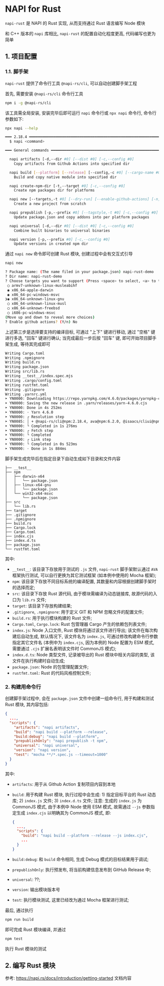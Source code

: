 # NAPI for Rust

`napi-rust` 是 NAPI 的 Rust 实现, 从而支持通过 Rust 语言编写 Node 模块

和 C++ 版本的 `napi` 库相比, `napi-rust` 的配置自动化程度更高, 代码编写也更为简单

## 1. 项目配置

### 1.1. 脚手架

`napi-rust` 提供了命令行工具 `@napi-rs/cli`, 可以自动创建脚手架工程

首先, 需要安装 `@napi-rs/cli` 命令行工具

```bash
npm i -g @napi-rs/cli
```

该工具需全局安装, 安装完毕后即可运行 `napi` 命令行或 `npx napi` 命令行, 命令行参数如下:

```bash
npx napi --help

━━━ 2.18.4 ━━━━━━━━━━━━━━━━━━━━━━━━━━━━━━━━━━━━━━━━━━━━━━━━━━━━━━━━━━━━━━━━━━━━━━
  $ napi <command>

━━━ General commands ━━━━━━━━━━━━━━━━━━━━━━━━━━━━━━━━━━━━━━━━━━━━━━━━━━━━━━━━━━━━

  napi artifacts [-d,--dir #0] [--dist #0] [-c,--config #0]
    Copy artifacts from Github Actions into specified dir

  napi build [--platform] [--release] [--config,-c #0] [--cargo-name #0] [--target #0] [--features #0] [--bin #0] [--dts #0] [--const-enum] [--no-dts-header] [-p #0] [--profile #0] [--cargo-flags #0] [--js #0] [--js-package-name #0] [--cargo-cwd #0] [--pipe #0] [--disable-windows-x32-optimize] [--zig] [--zig-abi-suffix #0] [--zig-link-only] [--strip] [destDir]
    Build and copy native module into specified dir

  napi create-npm-dir [-t,--target #0] [-c,--config #0]
    Create npm packages dir for platforms

  napi new [--targets,-t #0] [--dry-run] [--enable-github-actions] [-n,--name] [-d,--dirname]
    Create a new project from scratch

  napi prepublish [-p,--prefix #0] [--tagstyle,-t #0] [-c,--config #0] [--dry-run] [--skip-gh-release] [--gh-release-name #0] [--gh-release-id #0]
    Update package.json and copy addons into per platform packages

  napi universal [-d,--dir #0] [--dist #0] [-c,--config #0]
    Combine built binaries to universal binaries

  napi version [-p,--prefix #0] [-c,--config #0]
    Update versions in created npm dir
```

通过 `napi new` 命令即可创建 Rust 模块, 创建过程中会有交互式引导

```bash
napi new

? Package name: (The name filed in your package.json) napi-rust-demo
? Dir name: napi-rust-demo
? Choose targets you want to support (Press <space> to select, <a> to toggle all, <i> to invert selection, and <enter> to proceed)
 ◯ armv7-unknown-linux-musleabihf
 ◉ x86_64-apple-darwin
 ◉ x86_64-pc-windows-msvc
❯◉ x86_64-unknown-linux-gnu
 ◯ x86_64-unknown-linux-musl
 ◯ x86_64-unknown-freebsd
 ◯ i686-pc-windows-msvc
(Move up and down to reveal more choices)
? Enable github actions? (Y/n) No
```

上述第三步是选择要支持的编译目标, 可通过 "上下" 键进行移动, 通过 "空格" 键进行多选, "回车" 键进行确认; 当完成最后一步后按 "回车" 键, 即可开始项目脚手架生成, 等待其完成即可

```bash
Writing Cargo.toml
Writing .npmignore
Writing build.rs
Writing package.json
Writing src/lib.rs
Writing __test__/index.spec.mjs
Writing .cargo/config.toml
Writing rustfmt.toml
Writing .gitignore
Writing .yarnrc.yml
➤ YN0000: Downloading https://repo.yarnpkg.com/4.6.0/packages/yarnpkg-cli/bin/yarn.js
➤ YN0000: Saving the new release in .yarn/releases/yarn-4.6.0.cjs
➤ YN0000: Done in 4s 252ms
➤ YN0000: · Yarn 4.6.0
➤ YN0000: ┌ Resolution step
➤ YN0085: │ + @napi-rs/cli@npm:2.18.4, ava@npm:6.2.0, @isaacs/cliui@npm:8.0.2, @isaacs/fs-minipass@npm:4.0.1, @mapbox/node-pre-gyp@npm:2.0.0, and 170 more.
➤ YN0000: └ Completed in 1s 276ms
➤ YN0000: ┌ Fetch step
➤ YN0000: └ Completed
➤ YN0000: ┌ Link step
➤ YN0000: └ Completed in 0s 523ms
➤ YN0000: · Done in 1s 884ms
```

脚手架生成完毕后在指定目录下自动生成如下目录和文件内容

```plaintext
├── __test__
├── npm
│   ├── darwin-x64
│   │   └── package.json
│   ├── linux-x64-gnu
│   │   └── package.json
│   └── win32-x64-msvc
│       └── package.json
├── src
│   └── lib.rs
├── target
├── .gitignore
├── .npmignore
├── build.rs
├── Cargo.lock
├── Cargo.toml
├── index.cjs
├── index.d.ts
├── package.json
└── rustfmt.toml
```

其中:

- `__test__`: 该目录下存放用于测试的 `.js` 文件, `napi-rust` 脚手架默认通过 `AVA` 框架执行测试, 可以自行更换为其它测试框架 (如本例中使用的 Mocha 框架);
- `npm`: 该目录下存放不同目标系统的编译配置, 其数量和内容根据创建脚手架时的选择而定;
- `src`: 该目录下存放 Rust 源代码, 由于模块需编译为动态链接库, 故源代码的入口为 `lib.rs` 文件;
- `target`: 该目录下存放构建结果;
- `.gitignore`, `.npmignore`: 用于定义 GIT 和 NPM 忽略文件的配置文件;
- `build.rs`: 用于执行模块构建的 Rust 文件;
- `Cargo.toml`, `Cargo.lock`: Rust 包管理器 Cargo 产生的依赖包列表文件;
- `index.js`: Node 入口文件, Rust 模块将通过该文件进行导出; 该文件在每次构建后自动生成, 默认情况下, 该文件名为 `index.js`, 可通过修改构建命令行参数指定其它文件名 (本例中为 `index.cjs`, 因为本例的 Node 配置为 ESM 模式, 需要通过 `.cjs` 扩展名表明该文件时 CommonJS 模式);
- `index.d.ts`: Node 类型文件, 记录被导出的 Rust 模块中相关内容的类型, 该文件在执行构建时自动生成;
- `package.json`: Node 的包管理配置文件;
- `rustfmt.toml`: Rust 的代码风格控制文件;

### 2. 构建用命令行

创建脚手架过程中, 会在 `package.json` 文件中创建一组命令行, 用于构建和测试 Rust 模块, 其内容包括:

```json
{
  ...,
  "scripts": {
    "artifacts": "napi artifacts",
    "build": "napi build --platform --release",
    "build:debug": "napi build --platform",
    "prepublishOnly": "napi prepublish -t npm",
    "universal": "napi universal",
    "version": "napi version",
    "test": "mocha **/*.spec.js --timeout=1000"
  }
}
```

其中:

- `artifacts`: 用于从 Github Action 复制项目内容到本地
- `build`: 用于构建 Rust 模块, 执行过程中会生成: 1) 指定目标平台的 Rust 动态库; 2) `index.js` 文件; 3) `index.d.ts` 文件; 注意: 生成的 `index.js` 为 CommonJS 模式, 由于本例中 Node 使用 ESM 模式, 故需通过 `--js` 参数指定生成 `index.cjs` 以明确其为 CommonJS 模式, 即:

  ```json
  {
    ...,
    "scripts": {
      "build": "napi build --platform --release --js index.cjs",
      ...
    }
  }
  ```

- `build:debug`: 和 `build` 命令相同, 生成 Debug 模式的目标结果用于调试;
- `prepublishOnly`: 执行预发布, 将当前构建信息发布到 GitHub Release 中;
- `universal`: ??;
- `version`: 输出模块版本号
- `test`: 执行模块测试, 这里已经改为通过 Mocha 框架进行测试;

最后, 通过执行

```bash
npm run build
```

即可完成 Rust 模块编译, 并通过

```bash
npm test
```

执行 Rust 模块的测试

## 2. 编写 Rust 模块

参考: <https://napi.rs/docs/introduction/getting-started> 文档内容
